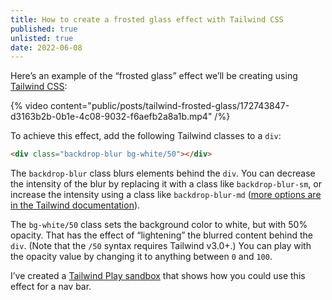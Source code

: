 ```yaml
---
title: How to create a frosted glass effect with Tailwind CSS
published: true
unlisted: true
date: 2022-06-08
---
```


Here’s an example of the “frosted glass” effect we’ll be creating using [Tailwind CSS](https://tailwindcss.com):

{% video content="public/posts/tailwind-frosted-glass/172743847-d3163b2b-0b1e-4c08-9032-f6aefb2a8a1b.mp4" /%}

To achieve this effect, add the following Tailwind classes to a `div`:

```html
<div class="backdrop-blur bg-white/50"></div>
```

The `backdrop-blur` class blurs elements behind the `div`. You can decrease the intensity of the blur by replacing it with a class like `backdrop-blur-sm`, or increase the intensity using a class like `backdrop-blur-md` ([more options are in the Tailwind documentation](https://tailwindcss.com/docs/backdrop-blur)).

The `bg-white/50` class sets the background color to white, but with 50% opacity. That has the effect of “lightening” the blurred content behind the `div`. (Note that the `/50` syntax requires Tailwind v3.0+.) You can play with the opacity value by changing it to anything between `0` and `100`.

I’ve created a [Tailwind Play sandbox](https://play.tailwindcss.com/RWFzqiQQUj) that shows how you could use this effect for a nav bar.
